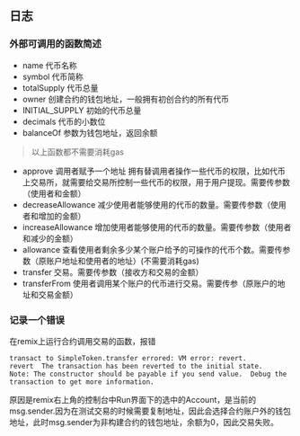 ## 日志

### 外部可调用的函数简述
- name 代币名称
- symbol 代币简称
- totalSupply 代币总量
- owner 创建合约的钱包地址，一般拥有初创合约的所有代币
- INITIAL_SUPPLY 初始的代币总量
- decimals 代币的小数位
- balanceOf 参数为钱包地址，返回余额
> 以上函数都不需要消耗gas

- approve 调用者赋予一个地址 拥有替调用者操作一些代币的权限，比如代币上交易所，就需要给交易所控制一些代币的权限，用于用户提现。需要传参数（使用者和金额）
- decreaseAllowance 减少使用者能够使用的代币的数量。需要传参数（使用者和增加的金额）
- increaseAllowance 增加使用者能够使用的代币的数量。需要传参数（使用者和减少的金额）
- allowance 查看使用者剩余多少某个账户给予的可操作的代币个数。需要传参数（原账户地址和使用者的地址）(不需要消耗gas)
- transfer 交易。需要传参数（接收方和交易的金额）
- transferFrom 使用者调用某个账户的代币进行交易。需要传参（原账户的地址和交易金额）

### 记录一个错误
在remix上运行合约调用交易的函数，报错
```
transact to SimpleToken.transfer errored: VM error: revert.
revert	The transaction has been reverted to the initial state.
Note: The constructor should be payable if you send value.	Debug the transaction to get more information.
```

原因是remix右上角的控制台中Run界面下的选中的Account，是当前的msg.sender.因为在测试交易的时候需要复制地址，因此会选择合约账户外的钱包地址，此时msg.sender为非构建合约的钱包地址，余额为0，因此交易失败。
